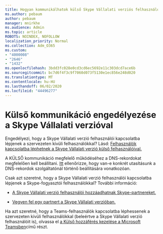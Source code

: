 ```yaml
---
title: Hogyan kommunikálhatok külső Skype Vállalati verziós felhasználókkal?
ms.author: pebaum
author: pebaum
manager: mnirkhe
ms.audience: Admin
ms.topic: article
ROBOTS: NOINDEX, NOFOLLOW
localization_priority: Normal
ms.collection: Adm_O365
ms.custom:
- "4000008"
- "2646"
- "1432"
ms.openlocfilehash: 3bdd3fc028e0cd3cd6ec5692e11c303dcd7ace6b
ms.sourcegitcommit: bc7d6f4f3c9f7060d073f5130e1ec856e248d020
ms.translationtype: MT
ms.contentlocale: hu-HU
ms.lasthandoff: 06/02/2020
ms.locfileid: "44496277"
---
```

# <a name="allow-external-communications-with-skype-for-business"></a>Külső kommunikáció engedélyezése a Skype Vállalati verzióval 

Engedélyezi, hogy a Skype Vállalati verzió felhasználói kapcsolatba lépjenek a szervezeten kívüli felhasználókkal? Lásd: [Felhasználók kapcsolatba léphetnek a Skype Vállalati verzió külső felhasználóival.](https://docs.microsoft.com/skypeforbusiness/set-up-skype-for-business-online/allow-users-to-contact-external-skype-for-business-users)

A KÜLSŐ kommunikáció megfelelő működéséhez a DNS-rekordokat megfelelően kell beállítani. [Itt](https://docs.microsoft.com/microsoft-365/admin/get-help-with-domains/set-up-your-domain-host-specific-instructions) ellenőrizze, hogy van-e konkrét utasításunk a DNS-rekordok szolgáltatónál történő beállítására vonatkozóan. 

Csak azt szeretné, hogy a Skype Vállalati verzió felhasználói kapcsolatba lépjenek a Skype-fogyasztói felhasználókkal? További információ:

- [A Skype Vállalati verzió felhasználói hozzáadhatnak Skype-partnereket.](https://docs.microsoft.com/skypeforbusiness/set-up-skype-for-business-online/let-skype-for-business-users-add-skype-contacts) 

- [Vegyen fel egy partnert a Skype Vállalati verzióban.](https://support.office.com/article/add-a-contact-in-skype-for-business-89338023-2adf-4f5c-90b6-f8b6f72fadd1)


Ha azt szeretné, hogy a Teams-felhasználók kapcsolatba léphessenek a szervezeten kívüli felhasználókkal (beleértve a Skype Vállalati verzió felhasználóit is), olvassa el [a Külső hozzáférés kezelése a Microsoft Teamsben](https://docs.microsoft.com/microsoftteams/let-your-teams-users-communicate-with-other-people)című részt. 
